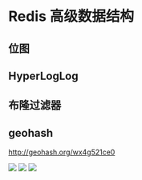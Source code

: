# Redis 高级数据结构

## 位图


## HyperLogLog


## 布隆过滤器


## geohash

http://geohash.org/wx4g521ce0

![](https://note.youdao.com/yws/api/personal/file/CAE4C3EDDD90461783F5DB4AE2FF27D8?method=download&shareKey=5fed10873062e8d7032e7e8e92eebe28)
![](https://note.youdao.com/yws/api/personal/file/4088D269CE3E4D1AA54918D96F8A0886?method=download&shareKey=4bfce09740fd03e58ed48f07d4626925)
![](https://note.youdao.com/yws/api/personal/file/0A904678350D4E7BB25A72D504C27045?method=download&shareKey=20b25d80765434b0fedbdd24e997027f)
